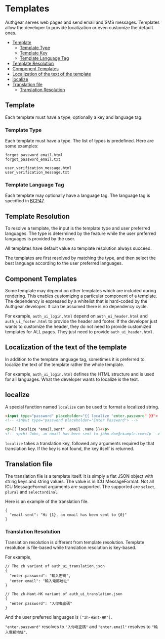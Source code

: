 # Templates

Authgear serves web pages and send email and SMS messages. Templates allow the developer to provide localization or even customize the default ones.

  * [Template](#template)
    * [Template Type](#template-type)
    * [Template Key](#template-key)
    * [Template Language Tag](#template-language-tag)
  * [Template Resolution](#template-resolution)
  * [Component Templates](#component-templates)
  * [Localization of the text of the template](#localization-of-the-text-of-the-template)
  * [localize](#localize)
  * [Translation file](#translation-file)
    * [Translation Resolution](#translation-resolution)

## Template

Each template must have a type, optionally a key and language tag.

### Template Type

Each template must have a type. The list of types is predefined. Here are some examples:

```
forgot_password_email.html
forgot_password_email.txt

user_verification_message.html
user_verification_message.txt
```

### Template Language Tag

Each template may optionally have a language tag. The language tag is specified in [BCP47](https://tools.ietf.org/html/bcp47).

## Template Resolution

To resolve a template, the input is the template type and user preferred languages. The type is determined by the feature while the user preferred languages is provided by the user.

All templates have default value so template resolution always succeed.

The templates are first resolved by matching the type, and then select the best language according to the user preferred languages.

## Component Templates

Some template may depend on other templates which are included during rendering. This enables customizing a particular component of a template. The dependency is expressed by a whitelist that is hard-coded by the Authgear developer. It can be assumed there is no dependency cycle.

For example, `auth_ui_login.html` depend on `auth_ui_header.html` and `auth_ui_footer.html` to provide the header and footer. If the developer just wants to customize the header, they do not need to provide customized templates for ALL pages. They just need to provide `auth_ui_header.html`.

## Localization of the text of the template

In addition to the template language tag, sometimes it is preferred to localize the text of the template rather the whole template.

For example, `auth_ui_login.html` defines the HTML structure and is used for all languages. What the developer wants to localize is the text.

## localize

A special function named `localize` can be used to format a localized string.

```html
<input type="password" placeholder="{{ localize "enter.password" }}">
<!-- <input type="password placeholder="Enter Password"> -->
```

```html
<p>{{ localize "email.sent" .email .name }}</p>
<!-- <p>Hi John, an email has been sent to john.doe@example.com</p -->
```

`localize` takes a translation key, followed any arguments required by that translation key. If the key is not found, the key itself is returned.

## Translation file

The translation file is a template itself. It is simply a flat JSON object with string keys and string values. The value is in ICU MessageFormat. Not all ICU MessageFormat arguments are supported. The supported are `select`, `plural` and `selectordinal`.

Here is an example of the translation file.

```json5
{
  "email.sent": "Hi {1}, an email has been sent to {0}"
}
```

### Translation Resolution

Translation resolution is different from template resolution. Template resolution is file-based while translation resolution is key-based.

For example,

```json5
// The zh variant of auth_ui_translation.json
{
  "enter.password": "輸入密碼",
  "enter.email": "輸入電郵地址"
}
```

```json5
// The zh-Hant-HK variant of auth_ui_translation.json
{
  "enter.password": "入你嘅密碼"
}
```

And the user preferred languages is `["zh-Hant-HK"]`.

`"enter.password"` resolves to `"入你嘅密碼"` and `"enter.email"` resolves to `"輸入電郵地址"`.
